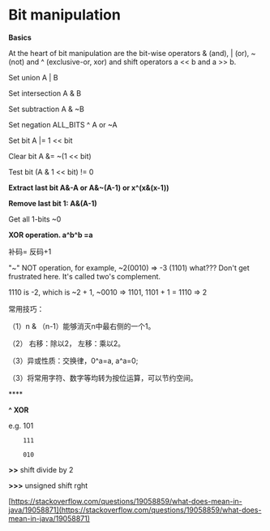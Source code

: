 # Bit manipulation

**Basics**

At the heart of bit manipulation are the bit-wise operators & \(and\), \| \(or\), ~ \(not\) and ^ \(exclusive-or, xor\) and shift operators a &lt;&lt; b and a &gt;&gt; b.

Set union A \| B

Set intersection A & B

Set subtraction A & ~B

Set negation ALL\_BITS ^ A or ~A

Set bit A \|= 1 &lt;&lt; bit

Clear bit A &= ~\(1 &lt;&lt; bit\)

Test bit \(A & 1 &lt;&lt; bit\) != 0

**Extract last bit A&-A or A&~\(A-1\) or x^\(x&\(x-1\)\)**

**Remove last bit 1: A&\(A-1\)**

Get all 1-bits ~0

**XOR operation.  a^b^b =a**



补码= 反码+1

"~" NOT operation, for example, ~2\(0010\) =&gt; -3 \(1101\) what??? Don't get frustrated here. It's called two's complement.

1110 is -2, which is ~2 + 1, ~0010 =&gt; 1101, 1101 + 1 = 1110 =&gt; 2



常用技巧：

（1）n & （n-1）能够消灭n中最右侧的一个1。

（2） 右移：除以2， 左移：乘以2。

（3）异或性质：交换律，0^a=a, a^a=0;

（3）将常用字符、数字等均转为按位运算，可以节约空间。

\*\*\*\*

**^  XOR**

e.g. 101

        111

        010



**&gt;&gt;** shift divide by 2

**&gt;&gt;&gt;** unsigned shift rght

[https://stackoverflow.com/questions/19058859/what-does-mean-in-java/19058871](https://stackoverflow.com/questions/19058859/what-does-mean-in-java/19058871)

